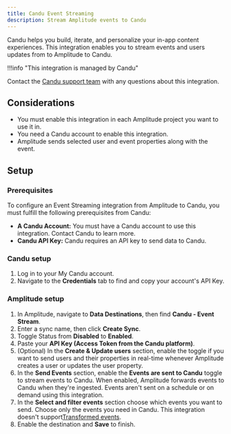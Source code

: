 ```yaml
---
title: Candu Event Streaming
description: Stream Amplitude events to Candu
---
```


Candu helps you build, iterate, and personalize your in-app content experiences. This integration enables you to stream events and users updates from to Amplitude to Candu.

!!!info "This integration is managed by Candu"

  Contact the [Candu support team](https://www.candu.ai/) with any questions about this integration.

## Considerations

- You must enable this integration in each Amplitude project you want to use it in.
- You need a Candu account to enable this integration.
- Amplitude sends selected user and event properties along with the event.

## Setup

### Prerequisites

To configure an Event Streaming integration from Amplitude to Candu, you must fulfill the following prerequisites from Candu:

- **A Candu Account:** You must have a Candu account to use this integration. Contact Candu to learn more.
- **Candu API Key:** Candu requires an API key to send data to Candu.

### Candu setup

1. Log in to your My Candu account.
2. Navigate to the **Credentials** tab to find and copy your account's API Key.

### Amplitude setup

1. In Amplitude, navigate to **Data Destinations**, then find **Candu - Event Stream**.
2. Enter a sync name, then click **Create Sync**.
3. Toggle Status from **Disabled** to **Enabled**.
4. Paste your **API Key (Access Token from the Candu platform)**.
5. (Optional) In the **Create & Update users** section, enable the toggle if you want to send users and their properties in real-time whenever Amplitude creates a user or updates the user property.
6. In the **Send Events** section, enable the **Events are sent to Candu** toggle to stream events to Candu. When enabled, Amplitude forwards events to Candu when they're ingested. Events aren't sent on a schedule or on demand using this integration.
7. In the **Select and filter events** section choose which events you want to send. Choose only the events you need in Candu. This integration doesn't support[Transformed events](https://www.google.com/url?q=https://help.amplitude.com/hc/en-us/articles/5913315221915-Transformations-Retroactively-modify-your-event-data-structure%23:~:text%3DAmplitude%2520Data%27s%2520transformations%2520feature%2520allows,them%2520to%2520all%2520historical%2520data.&sa=D&source=docs&ust=1692341974637179&usg=AOvVaw1BdAYfjzWTy1y9u94STUaQ).
8. Enable the destination and **Save** to finish.
